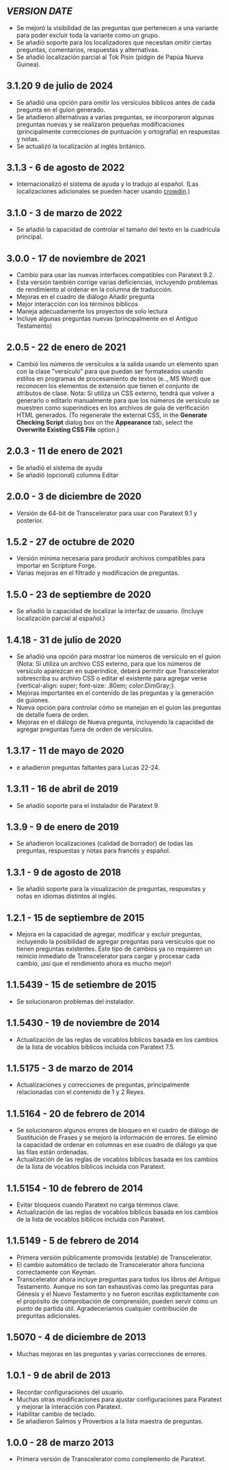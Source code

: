 ## _VERSION_ _DATE_

- Se mejoró la visibilidad de las preguntas que pertenecen a una variante para poder excluir toda la variante como un grupo.
- Se añadió soporte para los localizadores que necesitan omitir ciertas preguntas, comentarios, respuestas y alternativas.
- Se añadió localización parcial al Tok Pisin (pidgin de Papúa Nueva Guinea).

## 3.1.20 9 de julio de 2024

- Se añadió una opción para omitir los versículos bíblicos antes de cada pregunta en el guion generado.
- Se añadieron alternativas a varias preguntas, se incorporaron algunas preguntas nuevas y se realizaron pequeñas modificaciones (principalmente correcciones de puntuación y ortografía) en respuestas y notas.
- Se actualizó la localización al inglés británico.

## 3.1.3 - 6 de agosto de 2022

- Internacionalizó el sistema de ayuda y lo tradujo al español. (Las localizaciones adicionales se pueden hacer usando [crowdin](https://crowdin.com/project/transcelerator).)

## 3.1.0 - 3 de marzo de 2022

- Se añadió la capacidad de controlar el tamaño del texto en la cuadrícula principal.

## 3.0.0 - 17 de noviembre de 2021

- Cambio para usar las nuevas interfaces compatibles con Paratext 9.2.
- Esta versión también corrige varias deficiencias, incluyendo problemas de rendimiento al ordenar en la columna de traducción.
- Mejoras en el cuadro de diálogo Añadir pregunta
- Mejor interacción con los términos bíblicos
- Maneja adecuadamente los proyectos de solo lectura
- Incluye algunas preguntas nuevas (principalmente en el Antiguo Testamento)

## 2.0.5 - 22 de enero de 2021

- Cambió los números de versículos a la salida usando un elemento span con la clase "versículo" para que puedan ser formateados usando estilos en programas de procesamiento de textos (e.., MS Word) que reconocen los elementos de extensión que tienen el conjunto de atributos de clase. Nota: Si utiliza un CSS externo, tendrá que volver a generarlo o editarlo manualmente para que los números de versículo se muestren como superíndices en los archivos de guía de verificación HTML generados. (To regenerate the external CSS, in the **Generate Checking Script** dialog box on the **Appearance** tab, select the **Overwrite Existing CSS File** option.)

## 2.0.3 - 11 de enero de 2021

- Se añadió el sistema de ayuda
- Se añadió (opcional) columna Editar

## 2.0.0 - 3 de diciembre de 2020

- Versión de 64-bit de Transcelerator para usar con Paratext 9.1 y posterior.

## 1.5.2 - 27 de octubre de 2020

- Versión mínima necesaria para producir archivos compatibles para importar en Scripture Forge.
- Varias mejoras en el filtrado y modificación de preguntas.

## 1.5.0 - 23 de septiembre de 2020

- Se añadió la capacidad de localizar la interfaz de usuario. (Incluye localización parcial al español.)

## 1.4.18 - 31 de julio de 2020

- Se añadió una opción para mostrar los números de versículo en el guion (Nota: Si utiliza un archivo CSS externo, para que los números de versículo aparezcan en superíndice, deberá permitir que Transcelerator sobrescriba su archivo CSS o editar el existente para agregar verse {vertical-align: super; font-size: .80em; color:DimGray;}.
- Mejoras importantes en el contenido de las preguntas y la generación de guiones.
- Nueva opción para controlar cómo se manejan en el guion las preguntas de detalle fuera de orden.
- Mejoras en el diálogo de Nueva pregunta, incluyendo la capacidad de agregar preguntas fuera de orden de versículos.

## 1.3.17 - 11 de mayo de 2020

- e añadieron preguntas faltantes para Lucas 22-24.

## 1.3.11 - 16 de abril de 2019

- Se añadió soporte para el instalador de Paratext 9.

## 1.3.9 - 9 de enero de 2019

- Se añadieron localizaciones (calidad de borrador) de todas las preguntas, respuestas y notas para francés y español.

## 1.3.1 - 9 de agosto de 2018

- Se añadió soporte para la visualización de preguntas, respuestas y notas en idiomas distintos al inglés.

## 1.2.1 - 15 de septiembre de 2015

- Mejora en la capacidad de agregar, modificar y excluir preguntas, incluyendo la posibilidad de agregar preguntas para versículos que no tienen preguntas existentes. Este tipo de cambios ya no requieren un reinicio inmediato de Transcelerator para cargar y procesar cada cambio, ¡así que el rendimiento ahora es mucho mejor!

## 1.1.5439 - 15 de setiembre de 2015

- Se solucionaron problemas del instalador.

## 1.1.5430 - 19 de noviembre de 2014

- Actualización de las reglas de vocablos bíblicos basada en los cambios de la lista de vocablos bíblicos incluida con Paratext 7.5.

## 1.1.5175 - 3 de marzo de 2014

- Actualizaciones y correcciones de preguntas, principalmente relacionadas con el contenido de 1 y 2 Reyes.

## 1.1.5164 - 20 de febrero de 2014

- Se solucionaron algunos errores de bloqueo en el cuadro de diálogo de Sustitución de Frases y se mejoró la información de errores. Se eliminó la capacidad de ordenar en columnas en ese cuadro de diálogo ya que las filas están ordenadas.
- Actualización de las reglas de vocablos bíblicos basada en los cambios de la lista de vocablos bíblicos incluida con Paratext.

## 1.1.5154 - 10 de febrero de 2014

- Evitar bloqueos cuando Paratext no carga términos clave.
- Actualización de las reglas de vocablos bíblicos basada en los cambios de la lista de vocablos bíblicos incluida con Paratext.

## 1.1.5149 - 5 de febrero de 2014

- Primera versión públicamente promovida (estable) de Transcelerator.
- El cambio automático de teclado de Transcelerator ahora funciona correctamente con Keyman.
- Transcelerator ahora incluye preguntas para todos los libros del Antiguo Testamento. Aunque no son tan exhaustivas como las preguntas para Génesis y el Nuevo Testamento y no fueron escritas explícitamente con el propósito de comprobación de comprensión, pueden servir como un punto de partida útil. Agradeceríamos cualquier contribución de preguntas adicionales.

## 1.5070 - 4 de diciembre de 2013

- Muchas mejoras en las preguntas y varias correcciones de errores.

## 1.0.1 - 9 de abril de 2013

- Recordar configuraciones del usuario.
- Muchas otras modificaciones para ajustar configuraciones para Paratext y mejorar la interacción con Paratext.
- Habilitar cambio de teclado.
- Se añadieron Salmos y Proverbios a la lista maestra de preguntas.

## 1.0.0 - 28 de marzo 2013

- Primera versión de Transcelerator como complemento de Paratext.
